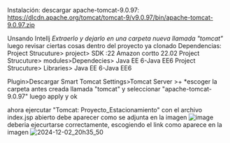 Instalación:
descargar apache-tomcat-9.0.97:
https://dlcdn.apache.org/tomcat/tomcat-9/v9.0.97/bin/apache-tomcat-9.0.97.zip

Unsando Intellj
*Extraerlo y dejarlo en una carpeta nueva llamada "tomcat"*
luego revisar ciertas cosas dentro del proyecto ya clonado
Dependencias: 
Project Strucuture> project> SDK :22 Amazon cortto 22.02
Project Strucuture> modules>Dependecies> Java EE 6-Java EE6
Project Strucuture> Libraries> Java EE 6-Java EE6

Plugin>Descargar Smart Tomcat
Settings>Tomcat Server >+ *escoger la carpeta antes creada llamada "tomcat" y seleccionar "apache-tomcat-9.0.97"
luego apply y ok

ahora ejercutar "Tomcat: Proyecto_Estacionamiento" con el archivo index.jsp abierto debe aparecer como se adjunta en la imagen ![image](https://github.com/user-attachments/assets/f13a46dc-b05c-4658-b402-2b4f0497a161)
deberia ejecurtarse correctamente, escogiendo el link como aparece en la imagen ![2024-12-02_20h35_50](https://github.com/user-attachments/assets/ca1c3b4b-9dfa-4386-b519-ddbff013bd45)


